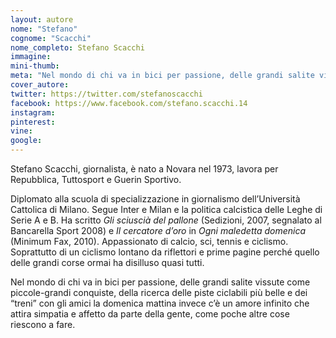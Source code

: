 ```yaml
---
layout: autore
nome: "Stefano"
cognome: "Scacchi"
nome_completo: Stefano Scacchi
immagine:
mini-thumb:
meta: "Nel mondo di chi va in bici per passione, delle grandi salite vissute come piccole-grandi conquiste, della ricerca delle piste ciclabili più belle e dei “treni” con gli amici la domenica mattina invece c’è un amore infinito che attira simpatia e affetto da parte della gente, come poche altre cose riescono a fare."
cover_autore: 
twitter: https://twitter.com/stefanoscacchi
facebook: https://www.facebook.com/stefano.scacchi.14
instagram:
pinterest:
vine:
google:
---
```


Stefano Scacchi, giornalista, è nato a Novara nel 1973, lavora per Repubblica, Tuttosport e Guerin Sportivo.

Diplomato alla scuola di specializzazione in giornalismo dell’Università Cattolica di Milano. Segue Inter e Milan e la politica calcistica delle Leghe di Serie A e B. Ha scritto *Gli sciuscià del pallone* (Sedizioni, 2007, segnalato al Bancarella Sport 2008) e *Il cercatore d’oro* in *Ogni maledetta domenica* (Minimum Fax, 2010). Appassionato di calcio, sci, tennis e ciclismo. Soprattutto di un ciclismo lontano da riflettori e prime pagine perché quello delle grandi corse ormai ha disilluso quasi tutti.

Nel mondo di chi va in bici per passione, delle grandi salite vissute come piccole-grandi conquiste, della ricerca delle piste ciclabili più belle e dei “treni” con gli amici la domenica mattina invece c’è un amore infinito che attira simpatia e affetto da parte della gente, come poche altre cose riescono a fare.